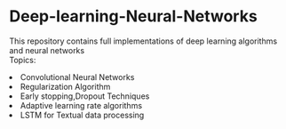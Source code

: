 # Deep-learning-Neural-Networks
This repository contains full implementations of deep learning algorithms and neural networks<br>
Topics:
<li>Convolutional Neural Networks</li>
<li>Regularization Algorithm</li>
<li>Early stopping,Dropout Techniques</li>
<li>Adaptive learning rate algorithms</li>
<li>LSTM for Textual data processing</li>
